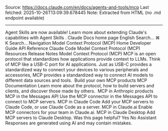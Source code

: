 Source: https://docs.claude.com/en/docs/agents-and-tools/mcp
Last fetched: 2025-10-26T13:09:39.678445
Note: Extracted from HTML (no .md endpoint available)

---

Agent Skills are now available!
Learn more about extending Claude's capabilities with Agent Skills
.
Claude Docs
home page
English
Search...
⌘
K
Search...
Navigation
Model Context Protocol (MCP)
Home
Developer Guide
API Reference
Claude Code
Model Context Protocol (MCP)
Resources
Release Notes
Model Context Protocol (MCP)
MCP is an open protocol that standardizes how applications provide context to LLMs.
Think of MCP like a USB-C port for AI applications. Just as USB-C provides a standardized way to connect your devices to various peripherals and accessories, MCP provides a standardized way to connect AI models to different data sources and tools.
​
Build your own MCP products
MCP Documentation
Learn more about the protocol, how to build servers and clients, and discover those made by others.
​
MCP in Anthropic products
MCP in the Messages API
Use the MCP connector in the Messages API to connect to MCP servers.
MCP in Claude Code
Add your MCP servers to Claude Code, or use Claude Code as a server.
MCP in Claude.ai
Enable MCP connectors for your team in Claude.ai.
MCP in Claude Desktop
Add MCP servers to Claude Desktop.
Was this page helpful?
Yes
No
Assistant
Responses are generated using AI and may contain mistakes.